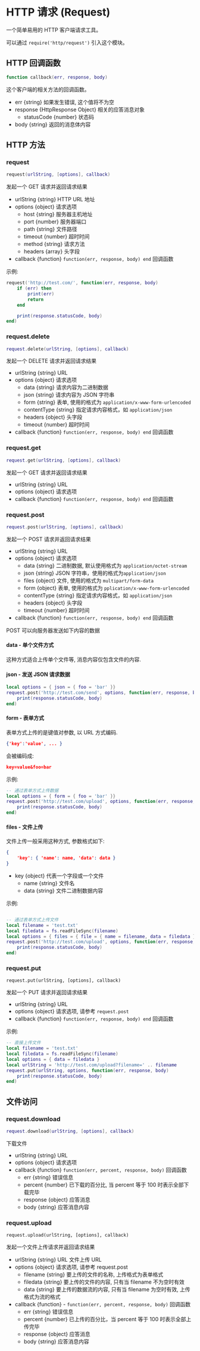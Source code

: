 # HTTP 请求 (Request)

一个简单易用的 HTTP 客户端请求工具。

可以通过 `require('http/request')` 引入这个模块。

## HTTP 回调函数

```lua
function callback(err, response, body)
```

这个客户端的相关方法的回调函数。

- err {string} 如果发生错误, 这个值将不为空
- response {HttpResponse Object} 相关的应答消息对象
  + statusCode {number} 状态码
- body {string} 返回的消息体内容

## HTTP 方法

### request

```lua
request(urlString, [options], callback)
```

发起一个 GET 请求并返回请求结果

- urlString {string}  HTTP URL 地址
- options {object} 请求选项
  + host {string} 服务器主机地址
  + port {number} 服务器端口
  + path {string} 文件路径
  + timeout {number} 超时时间
  + method {string} 请求方法
  + headers {array} 头字段
- callback {function} `function(err, response, body) end` 回调函数

示例:

```lua
request('http://test.com/', function(err, response, body)
    if (err) then
        print(err)
        return
    end

    print(response.statusCode, body)
end)

```

### request.delete

```lua
request.delete(urlString, [options], callback)
```

发起一个 DELETE 请求并返回请求结果

- urlString {string} URL
- options {object} 请求选项
  - data {string} 请求内容为二进制数据
  - json {string} 请求内容为 JSON 字符串
  - form {string} 表单, 使用的格式为 `application/x-www-form-urlencoded`
  - contentType {string} 指定请求内容格式，如 `application/json`
  - headers {object} 头字段
  - timeout {number} 超时时间
- callback {function} `function(err, response, body) end` 回调函数

### request.get

```lua
request.get(urlString, [options], callback)
```

发起一个 GET 请求并返回请求结果

- urlString {string} URL
- options {object} 请求选项
- callback {function} `function(err, response, body) end` 回调函数


### request.post

```lua
request.post(urlString, [options], callback)
```

发起一个 POST 请求并返回请求结果

- urlString {string} URL
- options {object} 请求选项
  + data {string} 二进制数据, 默认使用格式为 `application/octet-stream`
  + json {string} JSON 字符串，使用的格式为`application/json`
  + files {object} 文件, 使用的格式为 `multipart/form-data`
  + form {object} 表单, 使用的格式为 `pplication/x-www-form-urlencoded`
  + contentType {string} 指定请求内容格式，如 `application/json`
  + headers {object} 头字段
  + timeout {number} 超时时间
- callback {function} `function(err, response, body) end` 回调函数

POST 可以向服务器发送如下内容的数据

#### data - 单个文件方式

这种方式适合上传单个文件等, 消息内容仅包含文件的内容.

#### json - 发送 JSON 请求数据

```lua
local options = { json = { foo = 'bar' }}
request.post('http://test.com/send', options, function(err, response, body)
    print(response.statusCode, body)
end)
```

#### form - 表单方式

表单方式上传的是键值对参数, 以 URL 方式编码.

```json
{'key':'value', ... } 
```

会被编码成:

```json
key=value&foo=bar
```

示例:

```lua
-- 通过表单方式上传数据 
local options = { form = { foo = 'bar' }}
request.post('http://test.com/upload', options, function(err, response, body)
    print(response.statusCode, body)
end)
```

#### files - 文件上传

文件上传一般采用这种方式, 参数格式如下:

```json
{
    'key': { 'name': name, 'data': data }
}
```

- key {object} 代表一个字段或一个文件
  + name {string} 文件名
  + data {string} 文件二进制数据内容

示例:

```lua

-- 通过表单方式上传文件
local filename = 'test.txt'
local filedata = fs.readFileSync(filename) 
local options = { files = { file = { name = filename, data = filedata } } }
request.post('http://test.com/upload', options, function(err, response, body)
    print(response.statusCode, body)
end)

```

### request.put

    request.put(urlString, [options], callback)

发起一个 PUT 请求并返回请求结果

- urlString {string} URL 
- options {object} 请求选项, 请参考 `request.post`
- callback {function} `function(err, response, body) end` 回调函数

示例:

```lua
-- 直接上传文件
local filename = 'test.txt'
local filedata = fs.readFileSync(filename) 
local options = { data = filedata }
local urlString = 'http://test.com/upload?filename=' .. filename
request.put(urlString, options, function(err, response, body)
    print(response.statusCode, body)
end)

```

## 文件访问

### request.download

```lua
request.download(urlString, [options], callback)
```

下载文件

- urlString {string} URL
- options {object} 请求选项
- callback {function}  `function(err, percent, response, body)` 回调函数
  + err {string} 错误信息
  + percent {number} 已下载的百分比, 当 percent 等于 100 时表示全部下载完毕
  + response {object} 应答消息
  + body {string} 应答消息内容


### request.upload

    request.upload(urlString, [options], callback)

发起一个文件上传请求并返回请求结果

- urlString {string} URL 文件上传 URL
- options {object} 请求选项, 请参考 request.post
  + filename {string} 要上传的文件的名称, 上传格式为表单格式
  + filedata {string} 要上传的文件的内容, 只有当 filename 不为空时有效
  + data {string} 要上传的数据流的内容, 只有当 filename 为空时有效, 上传格式为流的格式
- callback {function} - `function(err, percent, response, body)` 回调函数
  + err {string} 错误信息
  + percent {number} 已上传的百分比，当 percent 等于 100 时表示全部上传完毕
  + response {object} 应答消息
  + body {string} 应答消息内容


